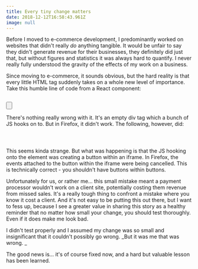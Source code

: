 ```yaml
---
title: Every tiny change matters
date: 2018-12-12T16:58:43.961Z
image: null
---
```

Before I moved to e-commerce development, I predominantly worked on websites that didn't really _do_ anything tangible. It would be unfair to say they didn't generate revenue for their businesses, they definitely did just that, but without figures and statistics it was always hard to quantify. I never really fully understood the gravity of the effects of my work on a business.

Since moving to e-commerce, it sounds obvious, but the hard reality is that every little HTML tag suddenly takes on a whole new level of importance. Take this humble line of code from a React component:

<pre><code class="language-css">
<button styleName="js-action__button" id={elId} />
</code></pre>

There's nothing really wrong with it. It's an empty div tag which a bunch of JS hooks on to. But in Firefox, it didn't work. The following, however, did:

<pre><code class="language-css">
<div styleName="js-action__button" id={elId} />
</code></pre>

This seems kinda strange. But what was happening is that the JS hooking onto the element was creating a button within an iframe. In Firefox, the events attached to the button within the iframe were being cancelled. This is technically correct - you shouldn't have buttons within buttons. 

Unfortunately for us, or rather me... this small mistake meant a payment processor wouldn't work on a client site, potentially costing them revenue from missed sales. It's a really tough thing to confront a mistake where you know it cost a client. And it's not easy to be putting this out there, but I want to fess up, because I see a greater value in sharing this story as a healthy reminder that no matter how small your change, you should test thoroughly. Even if it does make me look bad.

I didn't test properly and I assumed my change was so small and insignificant that it couldn't possibly go wrong. _But it was me that was wrong. _

The good news is... it's of course fixed now, and a hard but valuable lesson has been learned.

